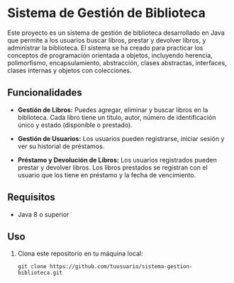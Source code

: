 # Sistema de Gestión de Biblioteca

Este proyecto es un sistema de gestión de biblioteca desarrollado en Java que permite a los usuarios buscar libros, prestar y devolver libros, y administrar la biblioteca. El sistema se ha creado para practicar los conceptos de programación orientada a objetos, incluyendo herencia, polimorfismo, encapsulamiento, abstracción, clases abstractas, interfaces, clases internas y objetos con colecciones.

## Funcionalidades

- **Gestión de Libros:** Puedes agregar, eliminar y buscar libros en la biblioteca. Cada libro tiene un título, autor, número de identificación único y estado (disponible o prestado).

- **Gestión de Usuarios:** Los usuarios pueden registrarse, iniciar sesión y ver su historial de préstamos.

- **Préstamo y Devolución de Libros:** Los usuarios registrados pueden prestar y devolver libros. Los libros prestados se registran con el usuario que los tiene en préstamo y la fecha de vencimiento.

## Requisitos

- Java 8 o superior

## Uso

1. Clona este repositorio en tu máquina local:

   ```shell
   git clone https://github.com/tuusuario/sistema-gestion-biblioteca.git

